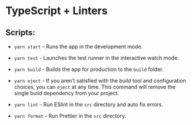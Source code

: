 # TypeScript + Linters

## Scripts:
- `yarn start` - Runs the app in the development mode.
- `yarn test` - Launches the test runner in the interactive watch mode.
- `yarn build` - Builds the app for production to the `build` folder.
- `yarn eject` - If you aren’t satisfied with the build tool and configuration choices, you can `eject` at any time. This command will remove the single build dependency from your project.
- `yarn lint` - Run ESlint in the `src` directory and auto fix errors.

- `yarn format` - Run Prettier in the `src` directory.
